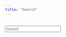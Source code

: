 ```yaml
---
title: "Search"
---
```

<script id="searchResultsTmpl" type="text/x-handlebars-template">
    {{#if hits}}
        <nav class="level">
            <div class="level-left">
                <div class="level-item">
                    <h3 class="title is-3">Results</h3>
                </div>
            </div>
            <div class="level-right">
                <div class="level-item">
                    <span class="tag is-info is-light">{{message}}</span>
                </div>
            </div>
        </nav>
        {{#each hits as |hit|}}
            {{> searchResultTmpl hit}}
        {{/each}}
    {{else}}
    <nav class="level">
        <div class="level-left">
            <div class="level-item">
                <h3 class="title is-3">No Results</h3>
            </div>
{{log .}}
{{log hits}}
        </div>
    </nav>
    {{/if}}
    <div class="content column is-one-fifth is-offset-two-fifths">
        {{#if previousPage}}
        <button type="button" class="button is-small" onclick="jumpToPage({{previousPage}})">&laquo; Previous</button>
        {{/if}}
        {{#if nextPage}}
        <button type="button" class="button is-small" onclick="jumpToPage({{nextPage}})">Next &raquo;</button>
        {{/if}}
    </div>
</script>
<script id="searchResultTmpl" type="text/x-handlebars-template">
    {{> resultTmpl }}
</script>
<script id="resultTmpl" type="text/x-handlebars-template">
    <div class="box">
        <strong>{{document.title}}</strong>
        <button type="button" class="tag is-dark is-pulled-right" onclick="return toggleScore('{{id}}')">{{roundScore score}}</button>
        <p>{{document.content}}</p>
        <div id="score-{{id}}" style="display:none">
            <strong>Score Explanation</strong>
            <ul class="tree">
                {{> searchResultExplanationTmpl explanation}}
            </ul>
        </div>
    </div>
</script>
<script id="searchResultExplanationTmpl" type="text/x-handlebars-template">
    <li><span class="is-size-7">{{value}} - {{message}}</span>
        {{#if children}}
            <ul>
                {{#each children as |child|}}
                    {{> searchResultExplanationTmpl child}}
                {{/each}}
            </ul>
        {{/if}}
    </li>
</script>
<script id="aggregationsTmpl" type="text/x-handlebars-template">
    {{#if hits}}
        <h4 class="title is-4">Filter</h4>
        {{#if aggregations}}
            {{#each aggregations as |aggregation|}}
                {{#if aggregation.values}}
                    {{> aggregationTmpl aggregation}}
                {{/if}}
        {{/each}}
        {{/if}}
    {{/if}}
</script>
<script id="aggregationTmpl" type="text/x-handlebars-template">
    <div class="box">
        <strong>{{display_name}}</strong>
        {{#each values as |value|}}
            {{#if value.count}}
            <div class="field">
                <label class="checkbox">
                    {{#if value.filtered}}
                    <input name="f_{{../filter_name}}" value="{{value.filter_name}}" checked type="checkbox" onclick="resubmit()" style="vertical-align: middle;">
                    {{else}}
                    <input name="f_{{../filter_name}}" value="{{value.filter_name}}" type="checkbox" onclick="resubmit()" style="vertical-align: middle;">
                    {{/if}}
                    <span class="is-size-7" style="vertical-align: middle;">{{value.display_name}} ({{value.count}})</span>
                </label>
            </div>
            {{/if}}
        {{/each}}
    </div>
</script>

<form action="/search" method="get" id="searchForm">
<input id="page" name="p" value="1" type="hidden"/>

<!--<div class="content column is-three-fifths is-offset-one-fifth" style="margin-top: 30px">-->
<div class="content column is-half is-offset-one-quarter" style="margin-top: 30px">
<div class="control has-icons-left">

<input id="query" name="q" class="input is-medium" type="search" placeholder="Search" name="Search">
    <span class="icon is-medium is-left" style="cursor: pointer">
          <i class="fa fa-search"></i>
    </span>


</div>
</div>

<div class="column is-half is-offset-one-quarter">
    <div class="columns">
        <div id="searchResultsArea" class="column is-three-quarters">

</div>
<div id="aggregationsArea" class="column is-one-quarter">

</div>
</div>
</div>

</form>
